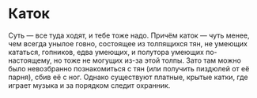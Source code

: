 # Каток

Суть — все туда ходят, и тебе тоже надо. Причём каток — чуть менее, чем всегда унылое говно, состоящее из толпящихся тян, не умеющих кататься, гопников, едва умеющих, и полутора умеющих по-настоящему, но тоже не могущих из-за этой толпы. Зато там можно было невозбранно познакомиться с тян (или получить пиздюлей от её парня), сбив её с ног. Однако существуют платные, крытые катки, где играет музыка и за порядком следит охранник.
